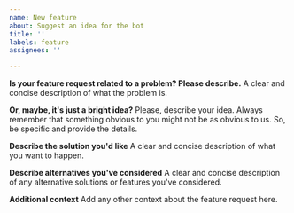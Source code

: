 ```yaml
---
name: New feature
about: Suggest an idea for the bot
title: ''
labels: feature
assignees: ''

---
```


**Is your feature request related to a problem? Please describe.**
A clear and concise description of what the problem is.

**Or, maybe, it's just a bright idea?**
Please, describe your idea. Always remember that something obvious to you might not be as obvious to us. So, be specific and provide the details.

**Describe the solution you'd like**
A clear and concise description of what you want to happen.

**Describe alternatives you've considered**
A clear and concise description of any alternative solutions or features you've considered.

**Additional context**
Add any other context about the feature request here.
